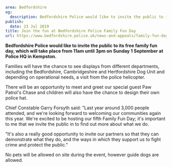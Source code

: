 ```yaml
area: Bedfordshire
og:
  description: Bedfordshire Police would like to invite the public to its free family fun day, which will take place from 11am until 3pm on Sunday 1 September at Police HQ in Kempston.
publish:
  date: 23 Jul 2019
title: Join the fun at Bedfordshire Police Family Fun Day
url: https://www.bedfordshire.police.uk/news-and-appeals/family-fun-day-2019
```

**Bedfordshire Police would like to invite the public to its free family fun day, which will take place from 11am until 3pm on Sunday 1 September at Police HQ in Kempston.**

Families will have the chance to see displays from different departments, including the Bedfordshire, Cambridgeshire and Hertfordshire Dog Unit and depending on operational needs, a visit from the police helicopter.

There will be an opportunity to meet and greet our special guest Paw Patrol's Chase and children will also have the chance to design their own police hat.

Chief Constable Garry Forsyth said: "Last year around 3,000 people attended, and we're looking forward to welcoming our communities again this year. We're excited to be hosting our fifth Family Fun Day; it's important to me that we invite the public in to find out more about what we do.

"It's also a really good opportunity to invite our partners so that they can demonstrate what they do, and the ways in which they support us to fight crime and protect the public."

No pets will be allowed on site during the event, however guide dogs are allowed.
